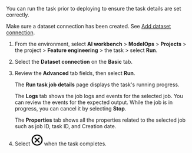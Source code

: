 You can run the task prior to deploying to ensure the task details are set correctly.

Make sure a dataset connection has been created. See [Add dataset connection](vpe1725389258480.md).

1.  From the environment, select **AI workbench** > **ModelOps** > **Projects** > the project > **Feature engineering** > the task > select **Run**.


1.  Select the **Dataset connection** on the **Basic** tab.


1.  Review the **Advanced** tab fields, then select **Run**.

    The **Run task job details** page displays the task's running progress.

    The **Logs** tab shows the job logs and events for the selected job. You can review the events for the expected output. While the job is in progress, you can cancel it by selecting **Stop**.

    The **Properties** tab shows all the properties related to the selected job such as job ID, task ID, and Creation date.


1.  Select ![Close icon](Images/teg1680569591203.svg) when the task completes.


